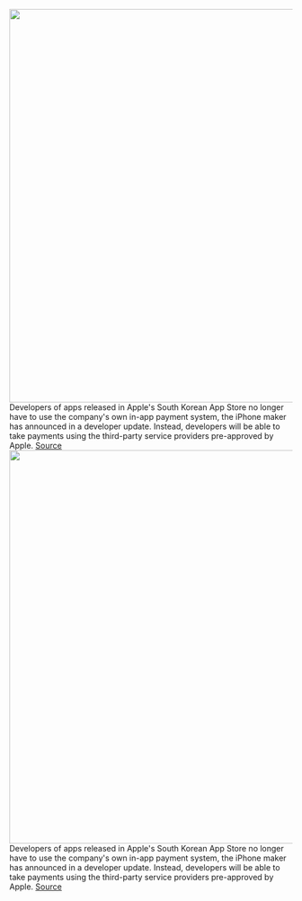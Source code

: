 <img src='https://cdn.vox-cdn.com/thumbor/Nm5XaBlXhD37Y4e3aBg82cfiEUs=/0x0:2040x1360/1200x800/filters:focal(857x517:1183x843)/cdn.vox-cdn.com/uploads/chorus_image/image/71032215/acastro_20200818_1777_epicApple_0004.0.0.jpg' width='700px' /><br/>
Developers of apps released in Apple's South Korean App Store no longer have to use the company's own in-app payment system, the iPhone maker has announced in a developer update. Instead, developers will be able to take payments using the third-party service providers pre-approved by Apple.
<a href='https://www.theverge.com/2022/6/30/23189384/apple-south-korean-app-store-third-party-payment-systems-in-app'> Source <a/><img src='https://cdn.vox-cdn.com/thumbor/Nm5XaBlXhD37Y4e3aBg82cfiEUs=/0x0:2040x1360/1200x800/filters:focal(857x517:1183x843)/cdn.vox-cdn.com/uploads/chorus_image/image/71032215/acastro_20200818_1777_epicApple_0004.0.0.jpg' width='700px' /><br/>
Developers of apps released in Apple's South Korean App Store no longer have to use the company's own in-app payment system, the iPhone maker has announced in a developer update. Instead, developers will be able to take payments using the third-party service providers pre-approved by Apple.
<a href='https://www.theverge.com/2022/6/30/23189384/apple-south-korean-app-store-third-party-payment-systems-in-app'> Source <a/>